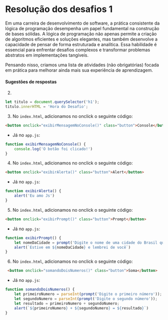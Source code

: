 # Resolução dos desafios 1

Em uma carreira de desenvolvimento de software, a prática consistente da lógica de programação desempenha um papel fundamental na construção de bases sólidas. A lógica de programação não apenas permite a criação de algoritmos eficientes e soluções elegantes, mas também desenvolve a capacidade de pensar de forma estruturada e analítica. Essa habilidade é essencial para enfrentar desafios complexos e transformar problemas abstratos em implementações tangíveis. 

Pensando nisso, criamos uma lista de atividades (não obrigatórias) focada em prática para melhorar ainda mais sua experiência de aprendizagem.
[]()

#### Sugestões de respostas
2) 
```js
let titulo = document.querySelector('h1');
titulo.innerHTML = 'Hora do Desafio';
```
3) No `index.html`, adicionamos no onclick o seguinte código:

```html 
<button onclick="exibirMensagemNoConsole()" class="button">Console</button>
```

- Já no `app.js`:

```js
function exibirMensagemNoConsole() {
    console.log('O botão foi clicado!')
}
```

4) No `index.html`, adicionamos no onclick o seguinte código:

```html 
<button onclick="exibirAlerta()" class="button">Alert</button>
```

- Já no `app.js`:

```js 
function exibirAlerta() {
    alert('Eu amo Js')
}
```

5) No `index.html`, adicionamos no onclick o seguinte código:

```html 
<button onclick="exibirPrompt()" class="button">Prompt</button>
```

- Já no `app.js`:

```js
function exibirPrompt() {
    let nomeDaCidade = prompt('Digite o nome de uma cidade do Brasil que você gosta muito:')
    alert(`Estive em ${nomeDaCidade} e lembrei de você`)
}
```

6) No `index.html`, adicionamos no onclick o seguinte código:

```html 
 <button onclick="somandoDoisNumeros()" class="button">Soma</button>
```

- Já no `app.js`:

```js 
function somandoDoisNumeros() {
    let primeiroNumero = parseInt(prompt('Digite o primeiro número'));
    let segundoNumero = parseInt(prompt('Digite o segundo número'));
    let resultado = primeiroNumero + segundoNumero;
    alert(`${primeiroNumero} + ${segundoNumero} = ${resultado}`)
}
```

